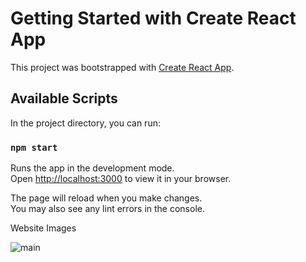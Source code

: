 # Getting Started with Create React App

This project was bootstrapped with [Create React App](https://github.com/facebook/create-react-app).

## Available Scripts

In the project directory, you can run:

### `npm start`

Runs the app in the development mode.\
Open [http://localhost:3000](http://localhost:3000) to view it in your browser.

The page will reload when you make changes.\
You may also see any lint errors in the console.

Website Images

![main](https://github.com/chiragf27/VPNSneakWeb/assets/99381741/da3bc071-8233-460c-ba7d-13c813881e94)

